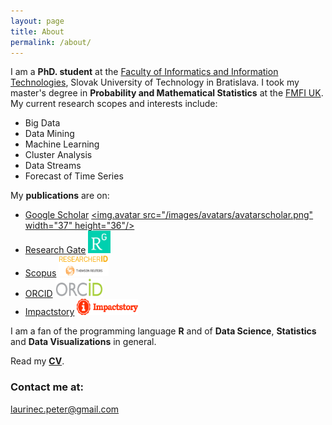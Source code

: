 ```yaml
---
layout: page
title: About
permalink: /about/
---
```


I am a **PhD. student** at the [Faculty of Informatics and Information Technologies](http://www.fiit.stuba.sk/en.html?page_id=749), Slovak University of Technology in Bratislava. I took my master's degree in **Probability and Mathematical Statistics** at the [FMFI UK](http://fmph.uniba.sk/en/). My current research scopes and interests include:

 * Big Data
 * Data Mining
 * Machine Learning
 * Cluster Analysis
 * Data Streams
 * Forecast of Time Series

My **publications** are on:

 * [Google Scholar](https://scholar.google.sk/citations?user=1fEwHTkAAAAJ&hl=en)  <a href="https://scholar.google.sk/citations?user=1fEwHTkAAAAJ&hl=en"><img.avatar src="/images/avatars/avatarscholar.png" width="37" height="36"/></a>
 * [Research Gate](https://www.researchgate.net/profile/Peter_Laurinec)  <a href="https://www.researchgate.net/profile/Peter_Laurinec"><img src="/images/avatars/avatarRG.png" width="36" height="36" border="0"/></a>
 * [Scopus](http://www.researcherid.com/rid/Q-2356-2016)  <a href="http://www.researcherid.com/rid/Q-2356-2016"><img src="/images/avatars/avatarscopus.png" width="80" height="34" border="0"/></a>
 * [ORCID](http://orcid.org/0000-0002-3501-8783)  <a href="http://orcid.org/0000-0002-3501-8783"><img src="/images/avatars/avatarorcid.png" width="76" height="30" border="0"/></a>
 * [Impactstory](https://impactstory.org/u/0000-0002-3501-8783/publications)  <a href="https://impactstory.org/u/0000-0002-3501-8783/publications"><img src="/images/avatars/avatarimpact.png" width="98" height="26" border="0"/></a>

I am a fan of the programming language **R** and of **Data Science**, **Statistics** and **Data Visualizations** in general.

Read my [**CV**](/images/CV.pdf).

### Contact me at:

[laurinec.peter@gmail.com](mailto:laurinec.peter@gmail.com)